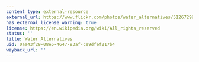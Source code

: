 ```yaml
---
content_type: external-resource
external_url: https://www.flickr.com/photos/water_alternatives/51267299702
has_external_license_warning: true
license: https://en.wikipedia.org/wiki/All_rights_reserved
status: ''
title: Water Alternatives
uid: 0aa43f29-08e5-4647-93af-ce9dfef217b4
wayback_url: ''
---
```

